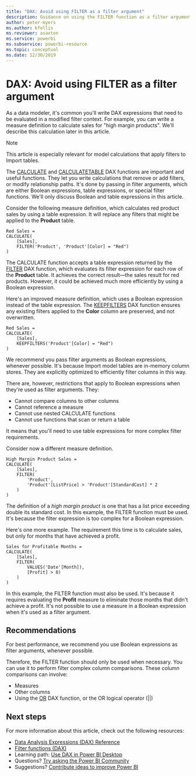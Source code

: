 ```yaml
---
title: "DAX: Avoid using FILTER as a filter argument"
description: Guidance on using the FILTER function as a filter argument.
author: peter-myers
ms.author: kfollis
ms.reviewer: asaxton
ms.service: powerbi
ms.subservice: powerbi-resource
ms.topic: conceptual
ms.date: 12/30/2019
---
```


# DAX: Avoid using FILTER as a filter argument

As a data modeler, it's common you'll write DAX expressions that need to be evaluated in a modified filter context. For example, you can write a measure definition to calculate sales for "high margin products". We'll describe this calculation later in this article.

> [!NOTE]
> This article is especially relevant for model calculations that apply filters to Import tables.

The [CALCULATE](/dax/calculate-function-dax) and [CALCULATETABLE](/dax/calculatetable-function-dax) DAX functions are important and useful functions. They let you write calculations that remove or add filters, or modify relationship paths. It's done by passing in filter arguments, which are either Boolean expressions, table expressions, or special filter functions. We'll only discuss Boolean and table expressions in this article.

Consider the following measure definition, which calculates red product sales by using a table expression. It will replace any filters that might be applied to the **Product** table.

```dax
Red Sales =
CALCULATE(
    [Sales],
    FILTER('Product', 'Product'[Color] = "Red")
)
```

The CALCULATE function accepts a table expression returned by the [FILTER](/dax/filter-function-dax) DAX function, which evaluates its filter expression for each row of the **Product** table. It achieves the correct result—the sales result for red products. However, it could be achieved much more efficiently by using a Boolean expression.

Here's an improved measure definition, which uses a Boolean expression instead of the table expression. The [KEEPFILTERS](/dax/keepfilters-function-dax) DAX function ensures any existing filters applied to the **Color** column are preserved, and not overwritten.

```dax
Red Sales =
CALCULATE(
    [Sales],
    KEEPFILTERS('Product'[Color] = "Red")
)
```

We recommend you pass filter arguments as Boolean expressions, whenever possible. It's because Import model tables are in-memory column stores. They are explicitly optimized to efficiently filter columns in this way.

There are, however, restrictions that apply to Boolean expressions when they're used as filter arguments. They:

- Cannot compare columns to other columns
- Cannot reference a measure
- Cannot use nested CALCULATE functions
- Cannot use functions that scan or return a table

It means that you'll need to use table expressions for more complex filter requirements.

Consider now a different measure definition.

```dax
High Margin Product Sales =
CALCULATE(
    [Sales],
    FILTER(
        'Product',
        'Product'[ListPrice] > 'Product'[StandardCost] * 2
    )
)
```

The definition of a _high margin product_ is one that has a list price exceeding double its standard cost. In this example, the FILTER function must be used. It's because the filter expression is too complex for a Boolean expression.

Here's one more example. The requirement this time is to calculate sales, but only for months that have achieved a profit.

```dax
Sales for Profitable Months =
CALCULATE(
    [Sales],
    FILTER(
        VALUES('Date'[Month]),
        [Profit] > 0)
    )
)
```

In this example, the FILTER function must also be used. It's because it requires evaluating the **Profit** measure to eliminate those months that didn't achieve a profit. It's not possible to use a measure in a Boolean expression when it's used as a filter argument.

## Recommendations

For best performance, we recommend you use Boolean expressions as filter arguments, whenever possible.

Therefore, the FILTER function should only be used when necessary. You can use it to perform filter complex column comparisons. These column comparisons can involve:

- Measures
- Other columns
- Using the [OR](/dax/or-function-dax) DAX function, or the OR logical operator (||)

## Next steps

For more information about this article, check out the following resources:

- [Data Analysis Expressions (DAX) Reference](/dax/)
- [Filter functions (DAX)](/dax/filter-function-dax)
- Learning path: [Use DAX in Power BI Desktop](/learn/paths/dax-power-bi/)
- Questions? [Try asking the Power BI Community](https://community.powerbi.com/)
- Suggestions? [Contribute ideas to improve Power BI](https://ideas.powerbi.com)